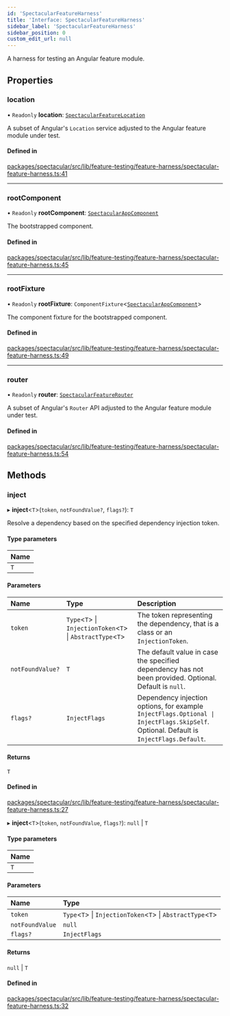 ```yaml
---
id: 'SpectacularFeatureHarness'
title: 'Interface: SpectacularFeatureHarness'
sidebar_label: 'SpectacularFeatureHarness'
sidebar_position: 0
custom_edit_url: null
---
```


A harness for testing an Angular feature module.

## Properties

### location

• `Readonly` **location**: [`SpectacularFeatureLocation`](../classes/SpectacularFeatureLocation.md)

A subset of Angular's `Location` service adjusted to the Angular feature module under test.

#### Defined in

[packages/spectacular/src/lib/feature-testing/feature-harness/spectacular-feature-harness.ts:41](https://github.com/ngworker/ngworker/blob/c91c5ac/packages/spectacular/src/lib/feature-testing/feature-harness/spectacular-feature-harness.ts#L41)

---

### rootComponent

• `Readonly` **rootComponent**: [`SpectacularAppComponent`](../classes/SpectacularAppComponent.md)

The bootstrapped component.

#### Defined in

[packages/spectacular/src/lib/feature-testing/feature-harness/spectacular-feature-harness.ts:45](https://github.com/ngworker/ngworker/blob/c91c5ac/packages/spectacular/src/lib/feature-testing/feature-harness/spectacular-feature-harness.ts#L45)

---

### rootFixture

• `Readonly` **rootFixture**: `ComponentFixture`\<[`SpectacularAppComponent`](../classes/SpectacularAppComponent.md)\>

The component fixture for the bootstrapped component.

#### Defined in

[packages/spectacular/src/lib/feature-testing/feature-harness/spectacular-feature-harness.ts:49](https://github.com/ngworker/ngworker/blob/c91c5ac/packages/spectacular/src/lib/feature-testing/feature-harness/spectacular-feature-harness.ts#L49)

---

### router

• `Readonly` **router**: [`SpectacularFeatureRouter`](../classes/SpectacularFeatureRouter.md)

A subset of Angular's `Router` API adjusted to the Angular feature module under test.

#### Defined in

[packages/spectacular/src/lib/feature-testing/feature-harness/spectacular-feature-harness.ts:54](https://github.com/ngworker/ngworker/blob/c91c5ac/packages/spectacular/src/lib/feature-testing/feature-harness/spectacular-feature-harness.ts#L54)

## Methods

### inject

▸ **inject**\<`T`\>(`token`, `notFoundValue?`, `flags?`): `T`

Resolve a dependency based on the specified dependency injection token.

#### Type parameters

| Name |
| :--- |
| `T`  |

#### Parameters

| Name | Type | Description |
| :-- | :-- | :-- |
| `token` | `Type`\<`T`\> \| `InjectionToken`\<`T`\> \| `AbstractType`\<`T`\> | The token representing the dependency, that is a class or an `InjectionToken`. |
| `notFoundValue?` | `T` | The default value in case the specified dependency has not been provided. Optional. Default is `null`. |
| `flags?` | `InjectFlags` | Dependency injection options, for example `InjectFlags.Optional \| InjectFlags.SkipSelf`. Optional. Default is `InjectFlags.Default`. |

#### Returns

`T`

#### Defined in

[packages/spectacular/src/lib/feature-testing/feature-harness/spectacular-feature-harness.ts:27](https://github.com/ngworker/ngworker/blob/c91c5ac/packages/spectacular/src/lib/feature-testing/feature-harness/spectacular-feature-harness.ts#L27)

▸ **inject**\<`T`\>(`token`, `notFoundValue`, `flags?`): `null` \| `T`

#### Type parameters

| Name |
| :--- |
| `T`  |

#### Parameters

| Name | Type |
| :-- | :-- |
| `token` | `Type`\<`T`\> \| `InjectionToken`\<`T`\> \| `AbstractType`\<`T`\> |
| `notFoundValue` | `null` |
| `flags?` | `InjectFlags` |

#### Returns

`null` \| `T`

#### Defined in

[packages/spectacular/src/lib/feature-testing/feature-harness/spectacular-feature-harness.ts:32](https://github.com/ngworker/ngworker/blob/c91c5ac/packages/spectacular/src/lib/feature-testing/feature-harness/spectacular-feature-harness.ts#L32)
